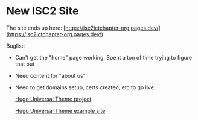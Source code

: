 # New ISC2 Site

The site ends up here: [https://isc2ictchapter-org.pages.dev/](https://isc2ictchapter-org.pages.dev/)

Buglist:
* Can't get the "home" page working. Spent a ton of time trying to figure that out
* Need content for "about us"
* Need to get domains setup, certs created, etc to go live
  

  [Hugo Universal Theme project](https://github.com/devcows/hugo-universal-theme)

  [Hugo Universal Theme example site](https://devcows.github.io/hugo-universal-theme/)
